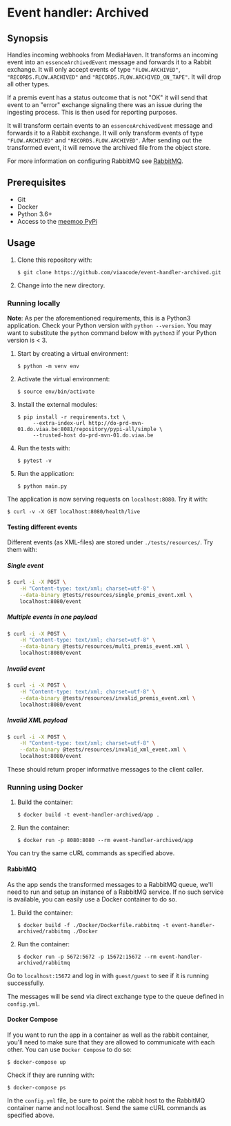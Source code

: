 # Event handler: Archived

## Synopsis

Handles incoming webhooks from MediaHaven. It transforms an incoming event into
an `essenceArchivedEvent` message and forwards it to a Rabbit exchange. It will
only accept events of type `"FLOW.ARCHIVED"`, `"RECORDS.FLOW.ARCHIVED"` and
`"RECORDS.FLOW.ARCHIVED_ON_TAPE"`. It will drop all other types.

If a premis event has a status outcome that is not "OK" it will send that
event to an "error" exchange signaling there was an issue during the ingesting process.
This is then used for reporting purposes.

It will transform certain events to an `essenceArchivedEvent` message and forwards
it to a Rabbit exchange. It will only transform events of type `"FLOW.ARCHIVED"`
and `"RECORDS.FLOW.ARCHIVED"`. After sending out the transformed event, it will
remove the archived file from the object store.

For more information on configuring RabbitMQ see [RabbitMQ](#RabbitMQ).

## Prerequisites

- Git
- Docker
- Python 3.6+
- Access to the [meemoo PyPi](http://do-prd-mvn-01.do.viaa.be:8081)

## Usage

1. Clone this repository with:

   `$ git clone https://github.com/viaacode/event-handler-archived.git`

2. Change into the new directory.

### Running locally

**Note**: As per the aforementioned requirements, this is a Python3
application. Check your Python version with `python --version`. You may want to
substitute the `python` command below with `python3` if your Python version
is < 3.

1. Start by creating a virtual environment:

   `$ python -m venv env`

2. Activate the virtual environment:

    `$ source env/bin/activate`

3. Install the external modules:

   ```
   $ pip install -r requirements.txt \
        --extra-index-url http://do-prd-mvn-01.do.viaa.be:8081/repository/pypi-all/simple \
        --trusted-host do-prd-mvn-01.do.viaa.be
   ```

4. Run the tests with:

    `$ pytest -v`

5. Run the application:

   `$ python main.py`

The application is now serving requests on `localhost:8080`. Try it with:

```
$ curl -v -X GET localhost:8080/health/live
```

#### Testing different events

Different events (as XML-files) are stored under `./tests/resources/`. Try them with:

##### Single event

```bash
$ curl -i -X POST \
    -H "Content-type: text/xml; charset=utf-8" \
    --data-binary @tests/resources/single_premis_event.xml \
    localhost:8080/event
```

##### Multiple events in one payload

```bash
$ curl -i -X POST \
    -H "Content-type: text/xml; charset=utf-8" \
    --data-binary @tests/resources/multi_premis_event.xml \
    localhost:8080/event
```

##### Invalid event

```bash
$ curl -i -X POST \
    -H "Content-type: text/xml; charset=utf-8" \
    --data-binary @tests/resources/invalid_premis_event.xml \
    localhost:8080/event
```

##### Invalid XML payload

```bash
$ curl -i -X POST \
    -H "Content-type: text/xml; charset=utf-8" \
    --data-binary @tests/resources/invalid_xml_event.xml \
    localhost:8080/event
```

These should return proper informative messages to the client caller.


### Running using Docker

1. Build the container:

   `$ docker build -t event-handler-archived/app .`

2. Run the container:

   `$ docker run -p 8080:8080 --rm event-handler-archived/app`

You can try the same cURL commands as specified above.

#### RabbitMQ

As the app sends the transformed messages to a RabbitMQ queue, we'll need to run
and setup an instance of a RabbitMQ service. If no such service is available, you
can easily use a Docker container to do so.

1. Build the container:

   `$ docker build -f ./Docker/Dockerfile.rabbitmq -t event-handler-archived/rabbitmq ./Docker`

2. Run the container:

   `$ docker run -p 5672:5672 -p 15672:15672 --rm event-handler-archived/rabbitmq`

Go to `localhost:15672` and log in with `guest/guest` to see if it is running successfully.

The messages will be send via direct exchange type to the queue defined in `config.yml`.

#### Docker Compose

If you want to run the app in a container as well as the rabbit container, you'll
need to make sure that they are allowed to communicate with each other.
You can use `Docker Compose` to do so:

   `$ docker-compose up`

Check if they are running with:

   `$ docker-compose ps`

In the `config.yml` file, be sure to point the rabbit host to the RabbitMQ container name
and not localhost. Send the same cURL commands as specified above.
